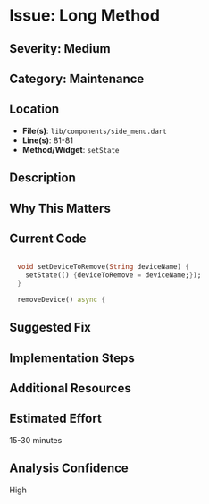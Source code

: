 # Issue: Long Method

## Severity: Medium

## Category: Maintenance

## Location
- **File(s)**: `lib/components/side_menu.dart`
- **Line(s)**: 81-81
- **Method/Widget**: `setState`

## Description


## Why This Matters


## Current Code
```dart

  void setDeviceToRemove(String deviceName) {
    setState(() {deviceToRemove = deviceName;});
  }

  removeDevice() async {
```

## Suggested Fix


## Implementation Steps


## Additional Resources


## Estimated Effort
15-30 minutes

## Analysis Confidence
High
